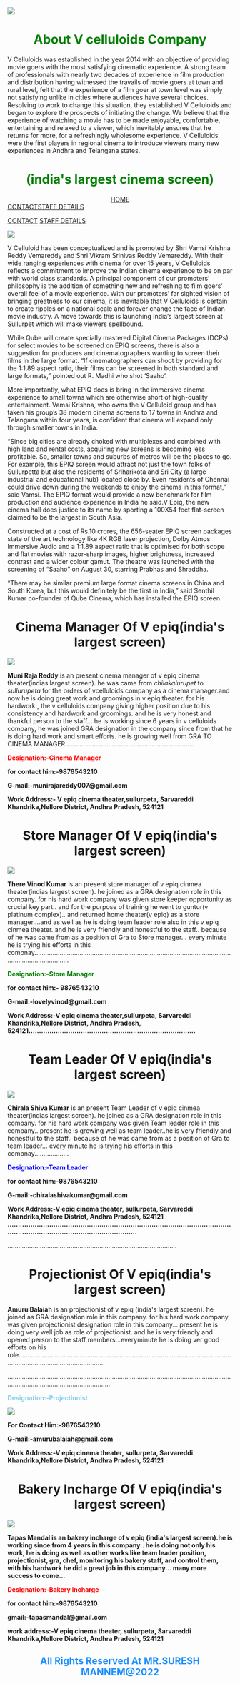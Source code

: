 <html>
<head>
<link href="suresh2ndmarch.css" rel="stylesheet" type="text/css">
 
  </head>

<body>
<img src="https://cdn3.ticketnew.com/partners/img/VCelluloids/logo.png"/>
   <P><center><h1 style="color:green">About V celluloids Company</h1></center>
 
<p>V Celluloids was established in the year 2014 with an objective of providing movie goers with the most satisfying cinematic experience. A strong team of professionals with nearly two decades of experience in film production and distribution having witnessed the travails of movie goers at town and rural level, felt that the experience of a film goer at town level was simply not satisfying unlike in cities where audiences have several choices. Resolving to work to change this situation, they established V Celluloids and began to explore the prospects of initiating the change. We believe that the experience of watching a movie has to be made enjoyable, comfortable, entertaining and relaxed to a viewer, which inevitably ensures that he returns for more, for a refreshingly wholesome experience. V Celluloids were the first players in regional cinema to introduce viewers many new experiences in Andhra and Telangana states.

</p>
  <P><center><h1 style="color:green">(india's largest cinema screen)</h1></center>
  <div class="linkspart">
   <center><a href="home.html">HOME</a></center><a href="contact.html">CONTACT</a><a href="staff details.html">STAFF DETAILS</a>


<a href="contact.html">CONTACT</a>
<a href="staff details.html">STAFF DETAILS</a>
</div>
  <div class="imagepart">
<img src="https://english.cdn.zeenews.com/sites/default/files/2019/08/30/815223-theatre.jpg"/>
</div>
  <div class="text">
<p>V Celluloid has been conceptualized and is promoted by Shri Vamsi Krishna Reddy Vemareddy and Shri Vikram Srinivas Reddy Vemareddy. With their wide ranging experiences with cinema for over 15 years, V Celluloids reflects a commitment to improve the Indian cinema experience to be on par with world class standards. A principal component of our promoters’ philosophy is the addition of something new and refreshing to film goers’ overall feel of a movie experience. With our promoters’ far sighted vision of bringing greatness to our cinema, it is inevitable that V Celluloids is certain to create ripples on a national scale and forever change the face of Indian movie industry. A move towards this is launching India’s largest screen at Sullurpet which will make viewers spellbound.
</p>
<p>While Qube will create specially mastered Digital Cinema Packages (DCPs) for select movies to be screened on EPIQ screens, there is also a suggestion for producers and cinematographers wanting to screen their films in the large format. “If cinematographers can shoot by providing for the 1:1.89 aspect ratio, their films can be screened in both standard and large formats,” pointed out R. Madhi who shot ‘Saaho’.

More importantly, what EPIQ does is bring in the immersive cinema experience to small towns which are otherwise short of high-quality entertainment. Vamsi Krishna, who owns the V Celluloid group and has taken his group’s 38 modern cinema screens to 17 towns in Andhra and Telangana within four years, is confident that cinema will expand only through smaller towns in India.

“Since big cities are already choked with multiplexes and combined with high land and rental costs, acquiring new screens is becoming less profitable. So, smaller towns and suburbs of metros will be the places to go. For example, this EPIQ screen would attract not just the town folks of Sullurpetta but also the residents of Sriharikota and Sri City (a large industrial and educational hub) located close by. Even residents of Chennai could drive down during the weekends to enjoy the cinema in this format,” said Vamsi. The EPIQ format would provide a new benchmark for film production and audience experience in India he said.V Epiq, the new cinema hall does justice to its name by sporting a 100X54 feet flat-screen claimed to be the largest in South Asia.

Constructed at a cost of Rs.10 crores, the 656-seater EPIQ screen packages state of the art technology like 4K RGB laser projection, Dolby Atmos Immersive Audio and a 1:1.89 aspect ratio that is optimised for both scope and flat movies with razor-sharp images, higher brightness, increased contrast and a wider colour gamut. The theatre was launched with the screening of “Saaho” on August 30, starring Prabhas and Shraddha.

“There may be similar premium large format cinema screens in China and South Korea, but this would definitely be the first in India,” said Senthil Kumar co-founder of Qube Cinema, which has installed the EPIQ screen.

</p>
    </div>
<center><h1 style="color:rgb">Cinema Manager Of V epiq(india's largest screen)</h1></center>
  <div class="container">
  <img src="https://user-images.githubusercontent.com/99287692/156856392-d82ddd4e-5027-4364-99ef-7af2c12af183.jpeg"/>
     <p><b>Muni Raja Reddy</b> is an present cinema manager of v epiq cinema theater(indias largest screen). he was came from <i> chilakalurupet</i> to <i> sullurupeta</i> for the orders of vcelluloids company as a cinema manager.and now he is doing great work and groomings in v epiq theater. for his hardwork , the v celluloids company giving higher position due to his consistency and hardwork and groomings. and he is very honest and thankful person to the staff...
he is working since 6 years in v celluloids company, he was joined GRA designation in the company since from that he is doing hard work and smart efforts. he is  growing well from GRA TO CINEMA MANAGER........................................................................
</p>
    <p><b style="color:red">Designation:-Cinema Manager</b></p>
<p><b>for contact him:-9876543210</b></p>
<p><b>G-mail:-munirajareddy007@gmail.com</b></p>
<p><b>Work Address:- V epiq cinema theater,sullurpeta, Sarvareddi Khandrika,Nellore District, Andhra Pradesh, 524121</b></p>
    <center><h1 style="color:rgb">Store Manager Of V epiq(india's largest screen)</h1></center>
<div class="imagepart1">
<img src="https://user-images.githubusercontent.com/99287692/156856931-b7a11e77-70b8-48a2-a1f3-6639014431ba.jpeg"/>
  <p><b>There Vinod Kumar</b> is an present store manager of v epiq cinmea theater(indias largest screen). he joined as a GRA designation role in this company. for his hard work company was given store keeper opportunity as crucial key part.. and for the purpose of training he went to guntur(v platinum complex).. and returned home theater(v epiq) as a store manager....and as well as he is doing team leader role also in this v epiq cinmea theater..and he is very friendly and honestful to the staff.. because of he  was came from as a position of  Gra to Store manager... every minute he is trying his efforts in this compnay...............................................................................................................................................
<p><b style="color:green">Designation:-Store Manager</b></p>
<p><b>for contact him:- 9876543210</b></p>
<p><b>G-mail:-lovelyvinod@gmail.com</b></p>
<p><b>Work Address:-V epiq cinema theater,sullurpeta, Sarvareddi Khandrika,Nellore District, Andhra Pradesh, 524121................................................................................</b></p>
<center><h1 style="color:rgb">Team Leader Of V epiq(india's largest screen)</h1></center><div class="imagepart2">
<img src="https://user-images.githubusercontent.com/99287692/156857163-4566ccd4-5941-4888-acd8-862e18a7cef8.jpeg"/>
  </div>
<p><b>Chirala Shiva Kumar</b> is an present Team Leader of v epiq cinmea theater(indias largest screen). he joined as a GRA designation role in this company. for his hard work company was given Team leader role in this company.. present he is growing well as team leader..he is very friendly and honestful to the staff.. because of he  was came from as a position of Gra to team leader... every minute he is trying his efforts in this compnay...................</p>
<p><b style="color:blue">Designation:-Team Leader</b></p>
<p><b>for contact him:-9876543210</b></p>
<p><b>G-mail:-chiralashivakumar@gmail.com</b></p>
<p><b>Work Address:-V epiq cinema theater, sullurpeta, Sarvareddi Khandrika,Nellore District, Andhra Pradesh, 524121 .........................................................................................................................................................................</b></p>
 <p>..............................................................................................</p>
 <center><h1 style="color:rgb">Projectionist Of V epiq(india's largest screen)</h1></center>
 <p><b>Amuru Balaiah</b> is an projectionist of v epiq (india's largest screen). he joined as GRA designation role in this company. for his hard work company was given projectionist designation role in this company... present he is doing very well job as role of projectionist. and he is very friendly and opened person to the staff members...everyminute he is doing ver good efforts on his role............................................................................................................................................................................
  <p>.....................................................................................................................................................................................</p>
<p><b style="color:skyblue">Designation:-Projectionist</b></p>
 <img src="https://user-images.githubusercontent.com/99287692/156862827-a7e2abac-f60b-46d4-88f6-1ee2aed9e1cc.jpeg"/>
<p><b>For Contact Him:-9876543210<b></p>
<p><b>G-mail:-amurubalaiah@gmail.com</b></p>
<p><b>Work Address:-V epiq cinema theater, sullurpeta, Sarvareddi Khandrika,Nellore District, Andhra Pradesh, 524121</b></p>
 <center><h1 style="color:rgb">Bakery Incharge Of V epiq(india's largest screen)</h1></center>
<img src="https://user-images.githubusercontent.com/99287692/156862946-67e025c1-f486-48b8-b734-d5fe65299189.jpeg"/>
 <p><b>Tapas Mandal</b> is an bakery incharge of v epiq (india's largest screen).he is working  since from 4 years in this company.. he is doing not only his work, he is doing as well as other works like team leader position, projectionist, gra, chef, monitoring his bakery staff, and control them, with his hardwork he did a great job in this company... many more success to come...</p>

<p><b style="color:red">Designation:-Bakery Incharge</b></p>
<p><b>for contact him:-9876543210</b></p>
<p><b>gmail:-tapasmandal@gmail.com</b></p>
<p><b>work address:-V epiq cinema theater, sullurpeta, Sarvareddi Khandrika,Nellore District, Andhra Pradesh, 524121<b></p>

 



 

  <center><p><h2 style="color:DodgerBlue">All Rights Reserved At MR.SURESH MANNEM@2022</h2></p></center>

 









  





